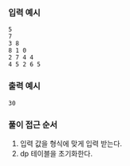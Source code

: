 ### 입력 예시

```
5
7
3 8 
8 1 0
2 7 4 4 
4 5 2 6 5
```

### 출력 예시

```
30
```

### 풀이 접근 순서

1. 입력 값을 형식에 맞게 입력 받는다. 
2. dp 테이블을 초기화한다. 